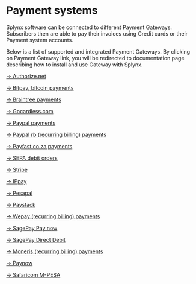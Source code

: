 Payment systems
===============

Splynx software can be connected to different Payment Gateways. Subscribers then are able to pay their invoices using Credit cards or their Payment system accounts.

Below is a list of supported and integrated Payment Gateways. By clicking on Payment Gateway link, you will be redirected to documentation page describing how to install and use Gateway with Splynx.

[→ Authorize.net](./authorize/authorize.md)

[→ Bitpay, bitcoin payments](./bitpay/bitpay.md)

[→ Braintree payments](./braintree/braintree.md)

[→ Gocardless.com](./gocardless/gocardless.md)

[→ Paypal payments](./paypal/paypal.md)

[→ Paypal rb (recurring billing) payments](./paypal_rb/paypal_rb.md)

[→ Payfast.co.za payments](./payfast/payfast.md)

[→ SEPA debit orders](./sepa/sepa.md)

[comment]: # (→ SEPA debit order in Spanish)

[→ Stripe](./stripe/stripe.md)

[→ IPpay](./ippay/ippay.md)

[→ Pesapal](./pesapal/pesapal.md)

[→ Paystack](./paystack/paystack.md)

[→ Wepay (recurring billing) payments](./wepay/wepay.md)

[→ SagePay Pay now](./sagepay_pay_now/sagepay_pay_now.md)

[→ SagePay Direct Debit](./sagepay_dd/sagepay_dd.md)  

[→ Moneris (recurring billing) payments](./moneris/moneris.md)

[comment]: # (→ Mercadopago)

[→ Paynow](./paynow/paynow.md)

[→ Safaricom M-PESA](./mpesa/mpesa.md)
